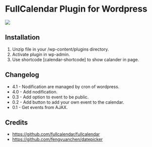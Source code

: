 # FullCalendar Plugin for Wordpress</br>

<img src="https://i.ibb.co/vz5BxVm/calander.jpg" />

## Installation

1. Unzip file in your /wp-content/plugins directory.
2. Activate plugin in wp-admin.
3. Use shortcode [calendar-shortcode] to show calander in page.

## Changelog

- 4.1 - Nodification are managed by cron of wordpress.
- 4.0 - Add nodification.
- 0.3 - Add option to event to be public.
- 0.2 - Add button to add your own event to the calendar.
- 0.1 - Get events from AJAX.

## Credits

- https://github.com/fullcalendar/fullcalendar
- https://github.com/fengyuanchen/datepicker